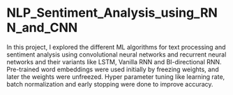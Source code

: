 # NLP_Sentiment_Analysis_using_RNN_and_CNN

In this project, I explored the different ML algorithms for text processing and sentiment analysis using convolutional neural networks and recurrent neural networks and their variants like LSTM, Vanilla RNN and BI-directional RNN. Pre-trained word embeddings were used initially by freezing weights, and later the weights were unfreezed. Hyper parameter tuning like learning rate, batch normalization and early stopping were done to improve accuracy. 
